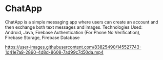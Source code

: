 # ChatApp
ChatApp is a simple messaging app where users can create an account and then exchange both text messages and images. 
Technologies Used: Android, Java, Firebase Authentication (For Phone No Verification), Firebase Storage, Firebase Database


https://user-images.githubusercontent.com/83825490/145527743-1d41e7a9-2890-4d8d-8608-7ad99c7d50da.mp4

